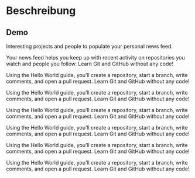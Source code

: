 # Beschreibung
## Demo

Interesting projects and people to populate your personal news feed.

Your news feed helps you keep up with recent activity on repositories you watch and people you follow. Learn Git and GitHub without any code!

Using the Hello World guide, you’ll create a repository, start a branch, write comments, and open a pull request.
Learn Git and GitHub without any code!

Using the Hello World guide, you’ll create a repository, start a branch, write comments, and open a pull request.
Learn Git and GitHub without any code!

Using the Hello World guide, you’ll create a repository, start a branch, write comments, and open a pull request.
Learn Git and GitHub without any code!

Using the Hello World guide, you’ll create a repository, start a branch, write comments, and open a pull request.
Learn Git and GitHub without any code!

Using the Hello World guide, you’ll create a repository, start a branch, write comments, and open a pull request.
Learn Git and GitHub without any code!

Using the Hello World guide, you’ll create a repository, start a branch, write comments, and open a pull request.
Learn Git and GitHub without any code!
